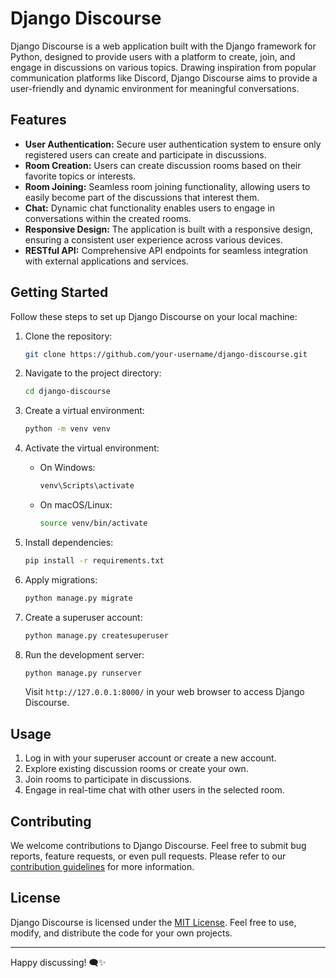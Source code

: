 # Django Discourse

Django Discourse is a web application built with the Django framework for Python, designed to provide users with a platform to create, join, and engage in discussions on various topics. Drawing inspiration from popular communication platforms like Discord, Django Discourse aims to provide a user-friendly and dynamic environment for meaningful conversations.

## Features

- **User Authentication:** Secure user authentication system to ensure only registered users can create and participate in discussions.
- **Room Creation:** Users can create discussion rooms based on their favorite topics or interests.
- **Room Joining:** Seamless room joining functionality, allowing users to easily become part of the discussions that interest them.
- **Chat:** Dynamic chat functionality enables users to engage in conversations within the created rooms.
- **Responsive Design:** The application is built with a responsive design, ensuring a consistent user experience across various devices.
- **RESTful API:** Comprehensive API endpoints for seamless integration with external applications and services.

## Getting Started

Follow these steps to set up Django Discourse on your local machine:

1. Clone the repository:

   ```bash
   git clone https://github.com/your-username/django-discourse.git
   ```

2. Navigate to the project directory:

   ```bash
   cd django-discourse
   ```

3. Create a virtual environment:

   ```bash
   python -m venv venv
   ```

4. Activate the virtual environment:

   - On Windows:

     ```bash
     venv\Scripts\activate
     ```

   - On macOS/Linux:

     ```bash
     source venv/bin/activate
     ```

5. Install dependencies:

   ```bash
   pip install -r requirements.txt
   ```

6. Apply migrations:

   ```bash
   python manage.py migrate
   ```

7. Create a superuser account:

   ```bash
   python manage.py createsuperuser
   ```

8. Run the development server:

   ```bash
   python manage.py runserver
   ```

   Visit `http://127.0.0.1:8000/` in your web browser to access Django Discourse.

## Usage

1. Log in with your superuser account or create a new account.
2. Explore existing discussion rooms or create your own.
3. Join rooms to participate in discussions.
4. Engage in real-time chat with other users in the selected room.

## Contributing

We welcome contributions to Django Discourse. Feel free to submit bug reports, feature requests, or even pull requests. Please refer to our [contribution guidelines](CONTRIBUTING.md) for more information.

## License

Django Discourse is licensed under the [MIT License](LICENSE). Feel free to use, modify, and distribute the code for your own projects.

---

Happy discussing! 🗨️✨
